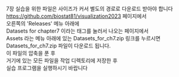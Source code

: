 7장 실습을 위한 파일은 사이즈가 커서 별도의 경로로 다운로드 받아야 합니다  
https://github.com/biostat81/visualization2023 페이지에서  
오른쪽의 'Releases' 메뉴 아래에  
Datasets for chapter7 이라는 태그를 눌러서 나오는 페이지에서  
Assets 라는 메뉴 아래에 있는 Datasets_for_ch7.zip 링크를 누르시면  
Datasets_for_ch7.zip 파일이 다운로드 됩니다.  
이 파일의 압축을 푼 후  
거기에 있는 모든 파일을 작업 디렉토리에 저장한 후  
실습 프로그램을 실행하시기 바랍니다
